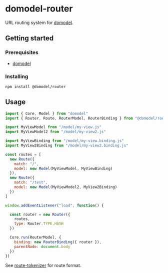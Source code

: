 # domodel-router

URL routing system for [domodel](https://github.com/thoughtsunificator/domodel).

## Getting started

### Prerequisites

- [domodel](https://github.com/thoughtsunificator/domodel)

### Installing

`npm install @domodel/router`

## Usage

```javascript
import { Core, Model } from "domodel"
import { Router, Route, RouterModel, RouterBinding } from "@domodel/router"

import MyViewModel from "/model/my-view.js"
import MyViewModel2 from "/model/my-view2.js"

import MyViewBinding from "/model/my-view.binding.js"
import MyView2Binding from "/model/my-view2.binding.js"

const routes = [
  new Route({
    match: "/", 
    model: new Model(MyViewModel, MyViewBinding)
  }),
  new Route({
    match: "/test", 
    model: new Model(MyViewModel2, MyView2Binding)
  })
]

window.addEventListener("load", function() {

  const router = new Router({
    routes, 
    type: Router.TYPE.HASH
  })

  Core.run(RouterModel, {
    binding: new RouterBinding({ router }),
    parentNode: document.body
  })
})
```

See [route-tokenizer](https://github.com/thoughtsunificator/route-tokenizer) for route format.
